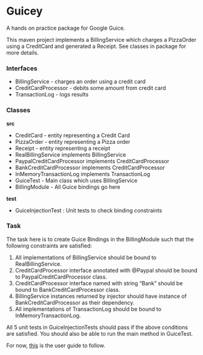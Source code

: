 # Guicey
A hands on practice package for Google Guice. 

This maven project implements a BillingService which charges a PizzaOrder using a CreditCard and generated a Receipt.
See classes in package for more details.

### Interfaces
* BillingService - charges an order using a credit card
* CreditCardProcessor - debits some amount from credit card
* TransactionLog - logs results

### Classes
**src**
* CreditCard - entity representing a Credit Card
* PizzaOrder - entity representing a Pizza order
* Receipt - entity representing a receipt
* RealBillingService implements BillingService
* PaypalCreditCardProcessor implements CreditCardProcessor
* BankCreditCardProcessor implements CreditCardProcessor
* InMemoryTransactionLog implements TransactionLog
* GuiceTest - Main class which uses BillingService
* BillingModule - All Guice bindings go here

**test** 
* GuiceInjectionTest : Unit tests to check binding constraints

### Task
The task here is to create Guice Bindings in the BillingModule such that the following constraints are satisfied: 

1. All implementations of BillingService should be bound to RealBillingService.
2. CreditCardProcessor interface annotated with @Paypal should be bound to PaypalCreditCardProcessor class.
3. CreditCardProcessor interface named with string “Bank” should be bound to BankCreditCardProcessor class.
4. BillingService instances returned by injector should have instance of BankCreditCardProcessor as their dependency.
5. All implementations of TransactionLog should be bound to InMemoryTransactionLog.

All 5 unit tests in GuiceInjectionTests should pass if the above conditions are satisfied.
You should also be able to run the main method in GuiceTest. 
 
For now, [this](https://github.com/google/guice/wiki/GettingStarted) is the user guide to follow. 

 





